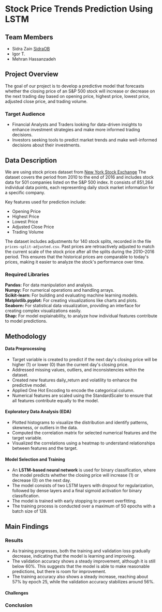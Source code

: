 # Stock Price Trends Prediction Using LSTM

## Team Members

- Sidra Zain [SidraOB](https://github.com/SidraOB)
- Igor T. 
- Mehran Hassanzadeh 

## Project Overview

The goal of our project is to develop a predictive model that forecasts whether the closing price of an S&P 500 stock will increase or decrease on the next trading day based on opening price, highest price, lowest price, adjusted close price, and trading volume.

### Target Audience

- Financial Analysts and Traders looking for data-driven insights to enhance investment strategies and make more informed trading decisions.
- Investors seeking tools to predict market trends and make well-informed decisions about their investments.

## Data Description

We are using stock prices dataset from [New York Stock Exchange](https://www.kaggle.com/datasets/dgawlik/nyse?resource=download&select=prices-split-adjusted.csv)
The dataset covers the period from 2010 to the end of 2016 and includes stock data for 501 companies listed on the S&P 500 index. It consists of 851,264 individual data points, each representing daily stock market information for a specific company.

Key features used for prediction include:

- Opening Price
- Highest Price
- Lowest Price
- Adjusted Close Price
- Trading Volume

The dataset includes adjustments for 140 stock splits, recorded in the file `prices-split-adjusted.csv`. Past prices are retroactively adjusted to match the current scale of the stock price after all the splits during the 2010–2016 period. This ensures that the historical prices are comparable to today's prices, making it easier to analyze the stock's performance over time.

### Required Libraries

**Pandas:** For data manipulation and analysis.  
**Numpy:** For numerical operations and handling arrays.  
**Scikit-learn:** For building and evaluating machine learning models.   
**Matplotlib.pyplot:** For creating visualizations like charts and plots.    
**Seaborn:** For statistical data visualization, providing an interface for creating complex visualizations easily.     
**Shap:** For model explainability, to analyze how individual features contribute to model predictions.     

## Methodology

#### Data Preprocessing

- Target variable is created to predict if the next day's closing price will be higher (1) or lower (0) than the current day's closing price.
- Addressed missing values, outliers, and inconsistencies within the dataset.
- Created new features daily_return and volatility to enhance the predictive model.
- Applied One Hot Encoding to encode the categorical column.
- Numerical features are scaled using the StandardScaler to ensure that all features contribute equally to the model.

#### Exploratory Data Analysis (EDA)

- Plotted histograms to visualize the distribution and identify patterns, skewness, or outliers in the data.
- Computed the correlation matrix for selected numerical features and the target variable.
- Visualized the correlations using a heatmap to understand relationships between features and the target.

#### Model Selection and Training

- An **LSTM-based neural network** is used for binary classification, where the model predicts whether the closing price will increase (1) or decrease (0) on the next day.
- The model consists of two LSTM layers with dropout for regularization, followed by dense layers and a final sigmoid activation for binary classification.
- The model is trained with early stopping to prevent overfitting. 
- The training process is conducted over a maximum of 50 epochs with a batch size of 128.

## Main Findings

### Results

- As training progresses, both the training and validation loss gradually decrease, indicating that the model is learning and improving.
- The validation accuracy shows a steady improvement, although it is still below 60%. This suggests that the model is able to make reasonable predictions, but there is room for improvement.
- The training accuracy also shows a steady increase, reaching about 57% by epoch 25, while the validation accuracy stabilizes around 56%.

#### Challenges

### Conclusion
